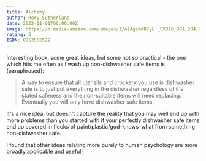 ```yaml
---
title: Alchemy
author: Rory Sutherland
date: 2022-11-01T00:00:00Z
image: https://m.media-amazon.com/images/I/41AgsmdB7yL._SX316_BO1,204,203,200_.jpg
rating: 3
ISBN: 0753556529
---
```


Interesting book, some great ideas, but some not so practical - the one which hits me often as I wash up non-dishwasher safe items is (paraphrased):

> A way to ensure that all utensils and crockery you use is dishwasher safe is to just put everything in the dishwasher regardless of it's stated safeness and the non-suitable items will need replacing. Eventually you will only have dishwasher safe items.

It's a nice idea, but doesn't capture the reality that you may well end up with more problems than you started with if your perfectly dishwasher safe items end up covered in flecks of paint/plastic/god-knows-what from something non-dishwasher safe.

I found that other ideas relating more purely to human psychology are more broadly applicable and useful!
